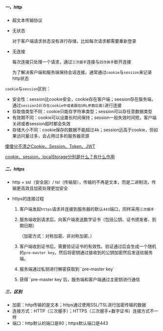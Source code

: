 ##### 一、http

- 超文本传输协议

- 无状态

  对于客户端请求状态没有进行存储，比如每次请求都需要重新登录

- 无连接

  每次连接只处理一个请求，通过`三次握手`连接与`四次挥手`断开连接

  为了解决客户端和服务端保持会话连接，通常通过`cookie`与`session`来记录http状态

`cookie`与`session`区别：

- 安全性：session比cookie安全，cookie存在客户端；seesion存在服务端，通过`sessionId(存在cookie中或者跟在URL参数后面)`进行连接
- 存取值类型不同：cookie只能存字符串类型；session可以存任意数据类型
- 有效期不同：cookie可以设置长时间保持；session一般失效时间短，客户端关闭或者session超时都会失效
- 存储大小不同：cookie保存的数据不能超过4k；session远高于cookie，但如果访问量过多，会占用过多的服务器资源

[傻傻分不清之Cookie、Session、Token、JWT](https://juejin.cn/post/6844904034181070861#comment)

[cookie、session、localStorage分别是什么？有什么作用](https://zhuanlan.zhihu.com/p/22388743)

##### 二、https

- http + ssl（安全层）/ tsl（传输层），传输的不再是文本，而是二进制流，传输更高效且加密处理更加安全

- https的连接过程

  1. 客户端发起`https`请求并连接到服务器的默认`443`端口，同样采用`三次握手`

  2. 服务端收到请求后，向客户端发送数字证书（包括公钥、证书颁发者、到期日期）

     （加密方式：对称加密、非对称加密、）

  3. 客户端收到证书后，需要验证证书的有效性。验证通过后会生成一个随机的`pre-master key`。然后将密钥通过接收到的公钥加密然后发送给服务端。

  4. 服务端通过私钥进行解密获取到``pre-master key`

  5. 获得``pre-master key`后，服务端和客户端通过主密钥进行通信

##### 三、区别

- 加密：http传输的是文本；https通过使用SSL/TSL进行加密传输的数据
- 连接方式：HTTP（三次握手）；HTTPS（三次握手+数字证书）连接方式不一样
- 端口：http默认的端口是80；https默认端口是443